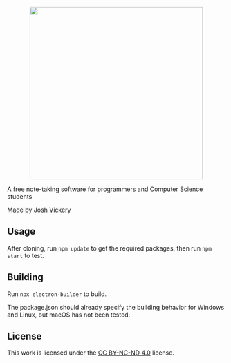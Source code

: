 <p align="center">
	<img  src="https://codexnotes.com/logo.png"  width="400" />
</p>

A free note-taking software for programmers and Computer Science students

Made by [Josh Vickery](https://jcv8000.github.io)

## Usage

After cloning, run  ``npm update`` to get the required packages, then run ``npm start`` to test.

## Building

Run ``npx electron-builder`` to build.

The package.json should already specify the building behavior for Windows and Linux, but macOS has not been tested.

## License

This work is licensed under the [CC BY-NC-ND 4.0](https://creativecommons.org/licenses/by-nc-nd/4.0) license.
